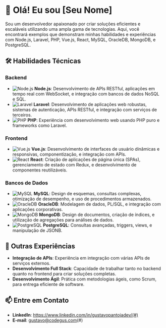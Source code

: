 
# 👋 Olá! Eu sou [Seu Nome]

Sou um desenvolvedor apaixonado por criar soluções eficientes e escaláveis utilizando uma ampla gama de tecnologias. Aqui, você encontrará exemplos que demonstram minhas habilidades e experiências com Node.js, Laravel, PHP, Vue.js, React, MySQL, OracleDB, MongoDB, e PostgreSQL.

## 🛠️ Habilidades Técnicas

### Backend
- ![Node.js](https://img.shields.io/badge/Node.js-339933?style=for-the-badge&logo=nodedotjs&logoColor=white) **Node.js**: Desenvolvimento de APIs RESTful, aplicações em tempo real com WebSocket, e integração com bancos de dados NoSQL e SQL.
- ![Laravel](https://img.shields.io/badge/Laravel-FF2D20?style=for-the-badge&logo=laravel&logoColor=white) **Laravel**: Desenvolvimento de aplicações web robustas, sistemas de autenticação, APIs RESTful, e integração com serviços de terceiros.
- ![PHP](https://img.shields.io/badge/PHP-777BB4?style=for-the-badge&logo=php&logoColor=white) **PHP**: Experiência com desenvolvimento web usando PHP puro e frameworks como Laravel.

### Frontend
- ![Vue.js](https://img.shields.io/badge/Vue.js-4FC08D?style=for-the-badge&logo=vuedotjs&logoColor=white) **Vue.js**: Desenvolvimento de interfaces de usuário dinâmicas e responsivas, componentização, e integração com APIs.
- ![React](https://img.shields.io/badge/React-61DAFB?style=for-the-badge&logo=react&logoColor=white) **React**: Criação de aplicações de página única (SPAs), gerenciamento de estado com Redux, e desenvolvimento de componentes reutilizáveis.

### Bancos de Dados
- ![MySQL](https://img.shields.io/badge/MySQL-4479A1?style=for-the-badge&logo=mysql&logoColor=white) **MySQL**: Design de esquemas, consultas complexas, otimização de desempenho, e uso de procedimentos armazenados.
- ![OracleDB](https://img.shields.io/badge/OracleDB-F80000?style=for-the-badge&logo=oracle&logoColor=white) **OracleDB**: Modelagem de dados, PL/SQL, e integração com aplicações corporativas.
- ![MongoDB](https://img.shields.io/badge/MongoDB-47A248?style=for-the-badge&logo=mongodb&logoColor=white) **MongoDB**: Design de documentos, criação de índices, e utilização de agregações para análises de dados.
- ![PostgreSQL](https://img.shields.io/badge/PostgreSQL-336791?style=for-the-badge&logo=postgresql&logoColor=white) **PostgreSQL**: Consultas avançadas, triggers, views, e manipulação de JSONB.

## 🚀 Outras Experiências
- **Integração de APIs**: Experiência em integração com várias APIs de serviços externos.
- **Desenvolvimento Full Stack**: Capacidade de trabalhar tanto no backend quanto no frontend para criar soluções completas.
- **Desenvolvimento Ágil**: Prática com metodologias ágeis, como Scrum, para entrega eficiente de software.

## 📫 Entre em Contato
- **LinkedIn**: https://www.linkedin.com/in/gustavopantojadev/(#)
- **E-mail**: gustavo@codegus.com(#)
